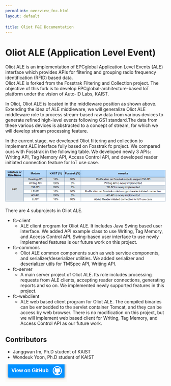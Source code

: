 ```yaml
---
permalink: overview_fnc.html
layout: default

title: Oliot F&C Documentation
---
```


Oliot ALE (Application Level Event)
========================================

Oliot ALE is an implementation of EPCglobal Application Level Events (ALE) interface which provides APIs for filtering and grouping radio frequency identification (RFID) based data.  
Oliot ALE is forked from the Fosstrak Filtering and Collection project. The objective of this fork is to develop EPCglobal-architecture-based IoT platform under the vision of Auto-ID Labs, KAIST.

In Oliot, Oliot ALE is located in the middleware position as shown above. Extending the idea of ALE middleware, we will generalize Oliot ALE middleware role to process stream-based raw data from various devices to generate refined high-level events following GS1 standard.The data from these various devices is abstracted to a concept of stream, for which we will develop stream processing feature. 

In the current stage, we developed Oliot filtering and collection to implement ALE interface fully based on Fosstrak fc project. We compared ours with Fosstrak in the following table. We developed newly 3 APIs: Writing API, Tag Memory API, Access Control API, and developed reader initiated connection feature for IoT use case.

![thumbnail](images/fc-comparison.png)

There are 4 subprojects in Oliot ALE.  

 * fc-client
   * ALE client program for Oliot ALE. It includes Java Swing based user interface. We added API example class to use Writing, Tag Memory, and Access Control API. Swing-based user interface to use newly implemented features is our future work on this project.
 * fc-commons
   * Oliot ALE common components such as web service components, and serializer/deserializer utilities. We added serializer and deserializer utils for TMSpec API, Writing API. 
 * fc-server
   * A main server project of Oliot ALE. Its role includes processing requests from ALE clients, accepting reader connections, generating reports and so on. We implemented newly supported features in this project. 
 * fc-webclient
   * ALE web based client program for Oliot ALE. The compiled binaries can be embedded to the servlet container Tomcat, and they can be access by web browser. There is no modification on this project, but we will implement web based client for Writing, Tag Memory, and Access Control API as our future work.


## Contributors
 * Janggwan Im, Ph.D student of KAIST
 * Wondeuk Yoon, Ph.D student of KAIST


[![thumbnail](images/viewon.png)](https://github.com/gs1oliot/oliot-fc)
